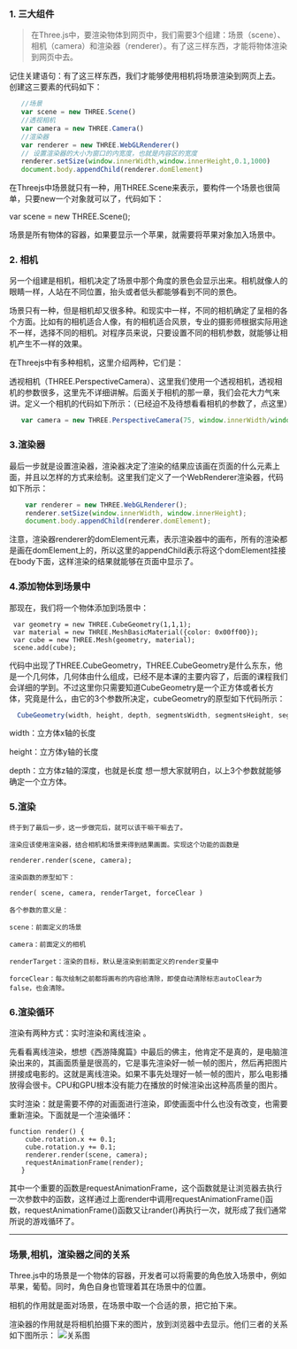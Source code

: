 ### 1. 三大组件
> 在Three.js中，要渲染物体到网页中，我们需要3个组建：场景（scene）、相机（camera）和渲染器（renderer）。有了这三样东西，才能将物体渲染到网页中去。

记住关建语句：有了这三样东西，我们才能够使用相机将场景渲染到网页上去。
创建这三要素的代码如下：
```js
   //场景
   var scene = new THREE.Scene()
   //透视相机
   var camera = new THREE.Camera()
   //渲染器
   var renderer = new THREE.WebGLRenderer()
   // 设置渲染器的大小为窗口的内宽度，也就是内容区的宽度
   renderer.setSize(window.innerWidth,window.innerHeight,0.1,1000)
   document.body.appendChild(renderer.domElement)
```
在Threejs中场景就只有一种，用THREE.Scene来表示，要构件一个场景也很简单，只要new一个对象就可以了，代码如下：

var scene = new THREE.Scene();

场景是所有物体的容器，如果要显示一个苹果，就需要将苹果对象加入场景中。

### 2. 相机
另一个组建是相机，相机决定了场景中那个角度的景色会显示出来。相机就像人的眼睛一样，人站在不同位置，抬头或者低头都能够看到不同的景色。

场景只有一种，但是相机却又很多种。和现实中一样，不同的相机确定了呈相的各个方面。比如有的相机适合人像，有的相机适合风景，专业的摄影师根据实际用途不一样，选择不同的相机。对程序员来说，只要设置不同的相机参数，就能够让相机产生不一样的效果。

在Threejs中有多种相机，这里介绍两种，它们是：

透视相机（THREE.PerspectiveCamera）、这里我们使用一个透视相机，透视相机的参数很多，这里先不详细讲解。后面关于相机的那一章，我们会花大力气来讲。定义一个相机的代码如下所示：（已经迫不及待想看看相机的参数了，点这里）
```js
   var camera = new THREE.PerspectiveCamera(75, window.innerWidth/window.innerHeight, 0.1, 1000);
```

### 3.渲染器
最后一步就是设置渲染器，渲染器决定了渲染的结果应该画在页面的什么元素上面，并且以怎样的方式来绘制。这里我们定义了一个WebRenderer渲染器，代码如下所示：
```js
    var renderer = new THREE.WebGLRenderer();
    renderer.setSize(window.innerWidth, window.innerHeight);
    document.body.appendChild(renderer.domElement);
```
注意，渲染器renderer的domElement元素，表示渲染器中的画布，所有的渲染都是画在domElement上的，所以这里的appendChild表示将这个domElement挂接在body下面，这样渲染的结果就能够在页面中显示了。

### 4.添加物体到场景中
   那现在，我们将一个物体添加到场景中：
   ```
    var geometry = new THREE.CubeGeometry(1,1,1);
    var material = new THREE.MeshBasicMaterial({color: 0x00ff00});
    var cube = new THREE.Mesh(geometry, material);
    scene.add(cube);
   ```
   代码中出现了THREE.CubeGeometry，THREE.CubeGeometry是什么东东，他是一个几何体，几何体由什么组成，已经不是本课的主要内容了，后面的课程我们会详细的学到。不过这里你只需要知道CubeGeometry是一个正方体或者长方体，究竟是什么，由它的3个参数所决定，cubeGeometry的原型如下代码所示：
   ```js
     CubeGeometry(width, height, depth, segmentsWidth, segmentsHeight, segmentsDepth, materials, sides)
   ```
   width：立方体x轴的长度

   height：立方体y轴的长度

   depth：立方体z轴的深度，也就是长度
   想一想大家就明白，以上3个参数就能够确定一个立方体。

### 5.渲染
    终于到了最后一步，这一步做完后，就可以该干嘛干嘛去了。

    渲染应该使用渲染器，结合相机和场景来得到结果画面。实现这个功能的函数是

    renderer.render(scene, camera);

    渲染函数的原型如下：

    render( scene, camera, renderTarget, forceClear )

    各个参数的意义是：

    scene：前面定义的场景

    camera：前面定义的相机

    renderTarget：渲染的目标，默认是渲染到前面定义的render变量中

    forceClear：每次绘制之前都将画布的内容给清除，即使自动清除标志autoClear为false，也会清除。

###  6.渲染循环
渲染有两种方式：实时渲染和离线渲染 。

先看看离线渲染，想想《西游降魔篇》中最后的佛主，他肯定不是真的，是电脑渲染出来的，其画面质量是很高的，它是事先渲染好一帧一帧的图片，然后再把图片拼接成电影的。这就是离线渲染。如果不事先处理好一帧一帧的图片，那么电影播放得会很卡。CPU和GPU根本没有能力在播放的时候渲染出这种高质量的图片。

实时渲染：就是需要不停的对画面进行渲染，即使画面中什么也没有改变，也需要重新渲染。下面就是一个渲染循环：
```
function render() {
    cube.rotation.x += 0.1;
    cube.rotation.y += 0.1;
    renderer.render(scene, camera);
    requestAnimationFrame(render);
   }
```
其中一个重要的函数是requestAnimationFrame，这个函数就是让浏览器去执行一次参数中的函数，这样通过上面render中调用requestAnimationFrame()函数，requestAnimationFrame()函数又让rander()再执行一次，就形成了我们通常所说的游戏循环了。

---
### 场景,相机，渲染器之间的关系
Three.js中的场景是一个物体的容器，开发者可以将需要的角色放入场景中，例如苹果，葡萄。同时，角色自身也管理着其在场景中的位置。

相机的作用就是面对场景，在场景中取一个合适的景，把它拍下来。

渲染器的作用就是将相机拍摄下来的图片，放到浏览器中去显示。他们三者的关系如下图所示：
![关系图](http://www.hewebgl.com/attached/image/20130810/20130810150021_257.jpg)
